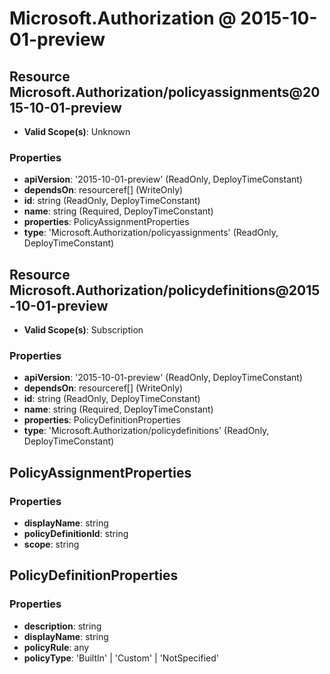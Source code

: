 # Microsoft.Authorization @ 2015-10-01-preview

## Resource Microsoft.Authorization/policyassignments@2015-10-01-preview
* **Valid Scope(s)**: Unknown
### Properties
* **apiVersion**: '2015-10-01-preview' (ReadOnly, DeployTimeConstant)
* **dependsOn**: resourceref[] (WriteOnly)
* **id**: string (ReadOnly, DeployTimeConstant)
* **name**: string (Required, DeployTimeConstant)
* **properties**: PolicyAssignmentProperties
* **type**: 'Microsoft.Authorization/policyassignments' (ReadOnly, DeployTimeConstant)

## Resource Microsoft.Authorization/policydefinitions@2015-10-01-preview
* **Valid Scope(s)**: Subscription
### Properties
* **apiVersion**: '2015-10-01-preview' (ReadOnly, DeployTimeConstant)
* **dependsOn**: resourceref[] (WriteOnly)
* **id**: string (ReadOnly, DeployTimeConstant)
* **name**: string (Required, DeployTimeConstant)
* **properties**: PolicyDefinitionProperties
* **type**: 'Microsoft.Authorization/policydefinitions' (ReadOnly, DeployTimeConstant)

## PolicyAssignmentProperties
### Properties
* **displayName**: string
* **policyDefinitionId**: string
* **scope**: string

## PolicyDefinitionProperties
### Properties
* **description**: string
* **displayName**: string
* **policyRule**: any
* **policyType**: 'BuiltIn' | 'Custom' | 'NotSpecified'

